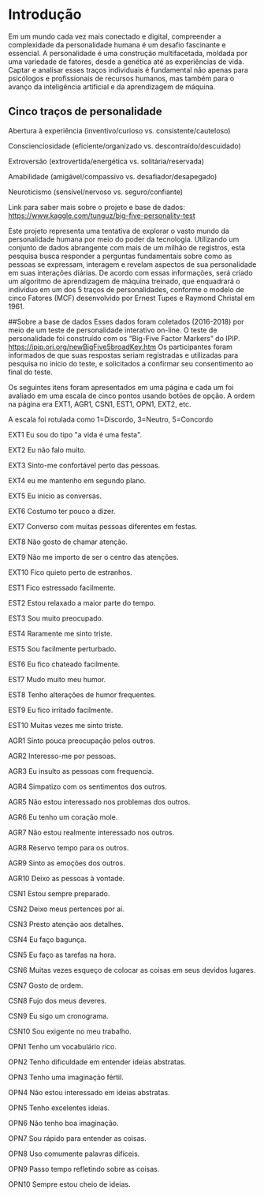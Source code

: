 ﻿# Introdução
Em um mundo cada vez mais conectado e digital, compreender a complexidade da personalidade humana é um desafio fascinante e essencial. A personalidade é uma construção multifacetada, moldada por uma variedade de fatores, desde a genética até as experiências de vida. Captar e analisar esses traços individuais é fundamental não apenas para psicólogos e profissionais de recursos humanos, mas também para o avanço da inteligência artificial e da aprendizagem de máquina.

## Cinco traços de personalidade
Abertura à experiência (inventivo/curioso vs. consistente/cauteloso)

Conscienciosidade (eficiente/organizado vs. descontraído/descuidado)

Extroversão (extrovertida/energética vs. solitária/reservada)

Amabilidade (amigável/compassivo vs. desafiador/desapegado)

Neuroticismo (sensível/nervoso vs. seguro/confiante)

Link para saber mais sobre o projeto e base de dados: https://www.kaggle.com/tunguz/big-five-personality-test

Este projeto representa uma tentativa de explorar o vasto mundo da personalidade humana por meio do poder da tecnologia. Utilizando um conjunto de dados abrangente com mais de um milhão de registros, esta pesquisa busca responder a perguntas fundamentais sobre como as pessoas se expressam, interagem e revelam aspectos de sua personalidade em suas interações diárias. De acordo com essas informações, será criado um algoritmo de aprendizagem de máquina treinado, que enquadrará o indivíduo em um dos 5 traços de personalidades, conforme o modelo de cinco Fatores (MCF) desenvolvido por Ernest Tupes e Raymond Christal em 1961.

##Sobre a base de dados
Esses dados foram coletados (2016-2018) por meio de um teste de personalidade interativo on-line. O teste de personalidade foi construído com os “Big-Five Factor Markers” do IPIP. https://ipip.ori.org/newBigFive5broadKey.htm Os participantes foram informados de que suas respostas seriam registradas e utilizadas para pesquisa no início do teste, e solicitados a confirmar seu consentimento ao final do teste.

Os seguintes itens foram apresentados em uma página e cada um foi avaliado em uma escala de cinco pontos usando botões de opção. A ordem na página era EXT1, AGR1, CSN1, EST1, OPN1, EXT2, etc.

A escala foi rotulada como 1=Discordo, 3=Neutro, 5=Concordo

EXT1 Eu sou do tipo "a vida é uma festa".

EXT2 Eu não falo muito.

EXT3 Sinto-me confortável perto das pessoas.

EXT4 eu me mantenho em segundo plano.

EXT5 Eu inicio as conversas.

EXT6 Costumo ter pouco a dizer.

EXT7 Converso com muitas pessoas diferentes em festas.

EXT8 Não gosto de chamar atenção.

EXT9 Não me importo de ser o centro das atenções.

EXT10 Fico quieto perto de estranhos.

EST1 Fico estressado facilmente.

EST2 Estou relaxado a maior parte do tempo.

EST3 Sou muito preocupado.

EST4 Raramente me sinto triste.

EST5 Sou facilmente perturbado.

EST6 Eu fico chateado facilmente.

EST7 Mudo muito meu humor.

EST8 Tenho alterações de humor frequentes.

EST9 Eu fico irritado facilmente.

EST10 Muitas vezes me sinto triste.

AGR1 Sinto pouca preocupação pelos outros.

AGR2 Interesso-me por pessoas.

AGR3 Eu insulto as pessoas com frequencia.

AGR4 Simpatizo com os sentimentos dos outros.

AGR5 Não estou interessado nos problemas dos outros.

AGR6 Eu tenho um coração mole.

AGR7 Não estou realmente interessado nos outros.

AGR8 Reservo tempo para os outros.

AGR9 Sinto as emoções dos outros.

AGR10 Deixo as pessoas à vontade.

CSN1 Estou sempre preparado.

CSN2 Deixo meus pertences por aí.

CSN3 Presto atenção aos detalhes.

CSN4 Eu faço bagunça.

CSN5 Eu faço as tarefas na hora.

CSN6 Muitas vezes esqueço de colocar as coisas em seus devidos lugares.

CSN7 Gosto de ordem.

CSN8 Fujo dos meus deveres.

CSN9 Eu sigo um cronograma.

CSN10 Sou exigente no meu trabalho.

OPN1 Tenho um vocabulário rico.

OPN2 Tenho dificuldade em entender ideias abstratas.

OPN3 Tenho uma imaginação fértil.

OPN4 Não estou interessado em ideias abstratas.

OPN5 Tenho excelentes ideias.

OPN6 Não tenho boa imaginação.

OPN7 Sou rápido para entender as coisas.

OPN8 Uso comumente palavras difíceis.

OPN9 Passo tempo refletindo sobre as coisas.

OPN10 Sempre estou cheio de ideias.
